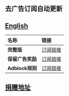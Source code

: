 ## 去广告订阅自动更新
## [English](./README_en.md)

| **名称** | **链接** |
| :-- | :-- |
| **完整版** | [订阅链接](https://raw.githubusercontent.com/lingeringsound/10007_auto/developer/all) |
| **保留广告奖励** | [订阅链接](https://raw.githubusercontent.com/lingeringsound/10007_auto/developer/reward) |
| **Adblock规则** | [订阅链接](https://raw.githubusercontent.com/lingeringsound/10007_auto/developer/adb.txt) |

## **[捐赠地址](https://github.com/lingeringsound/10007)**
